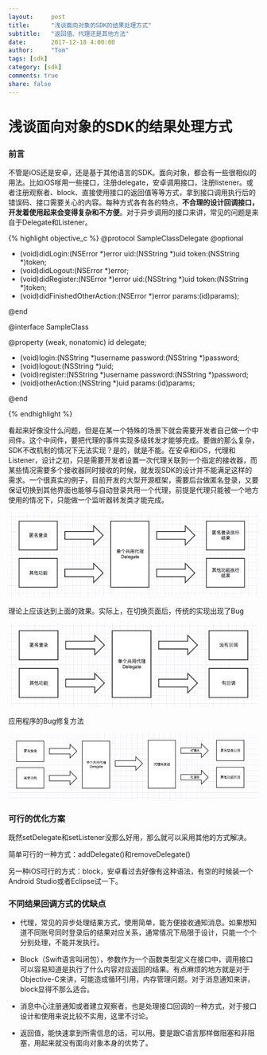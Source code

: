 ```yaml
---
layout:     post
title:      "浅谈面向对象的SDK的结果处理方式"
subtitle:   "返回值、代理还是其他方法"
date:       2017-12-18 4:00:00
author:     "Tom"
tags: [sdk]
category: [sdk]
comments: true
share: false
---
```

<h1>浅谈面向对象的SDK的结果处理方式</h1>

<h3>前言</h3>

不管是iOS还是安卓，还是基于其他语言的SDK。面向对象，都会有一些很相似的用法。比如iOS嗲用一些接口，注册delegate，安卓调用接口，注册listener。或者注册观察者、block、直接使用接口的返回值等等方式，拿到接口调用执行后的错误码、接口需要关心的内容。每种方式各有各的特点，<b>不合理的设计回调接口，开发着使用起来会变得复杂和不方便</b>。对于异步调用的接口来讲，常见的问题是来自于Delegate和Listener。

{% highlight objective_c %}
@protocol SampleClassDelegate <NSObject>
@optional

- (void)didLogin:(NSError *)error uid:(NSString *)uid token:(NSString *)token;
- (void)didLogout:(NSError *)error;
- (void)didRegister:(NSError *)error uid:(NSString *)uid token:(NSString *)token;
- (void)didFinishedOtherAction:(NSError *)error params:(id)params);

@end

@interface SampleClass

@property (weak, nonatomic) id <SampleClassDelegate>delegate;

- (void)login:(NSString *)username password:(NSString *)password;
- (void)logout:(NSString *)uid;
- (void)register:(NSString *)username password:(NSString *)password;
- (void)otherAction:(NSString *)uid params:(id)params;

@end

{% endhighlight %}

看起来好像没什么问题，但是在某一个特殊的场景下就会需要开发者自己做一个中间件。这个中间件，要把代理的事件实现多级转发才能够完成。要做的那么复杂，SDK不改机制的情况下无法实现？是的，就是不能。在安卓和iOS，代理和Listener，设计之初，只是需要开发者设置一次代理关联到一个指定的接收器，而某些情况需要多个接收器同时接收的时候，就发现SDK的设计并不能满足这样的需求。一个很真实的例子，目前开发的大型开源框架，需要后台做匿名登录，又要保证切换到其他界面也能够与自动登录共用一个代理，前提是代理只能被一个地方使用的情况下，只能做一个监听器转发类才能完成。

<img src="/images/2017/12/delegate1.png"/>

理论上应该达到上面的效果。实际上，在切换页面后，传统的实现出现了Bug

<img src="/images/2017/12/delegate2.png"/>

应用程序的Bug修复方法

<img src="/images/2017/12/delegate3.png"/>

<h3>可行的优化方案</h3>

既然setDelegate和setListener没那么好用，那么就可以采用其他的方式解决。

简单可行的一种方式：addDelegate()和removeDelegate()

另一种iOS可行的方式：block，安卓看过去好像有这种语法，有空的时候装一个Android Studio或者Eclipse试一下。

<h3>不同结果回调方式的优缺点</h3>

* 代理，常见的异步处理结果方式，使用简单，能方便接收通知消息。如果想知道不同账号同时登录后的结果对应关系，通常情况下局限于设计，只能一个个分别处理，不能并发执行。

* Block（Swift语言叫闭包），参数作为一个函数类型定义在接口中，调用接口可以容易知道是执行了什么内容对应返回的结果。有点麻烦的地方就是对于Objective-C来讲，可能造成循环引用，内存管理问题。对于消息通知来讲，block显得不那么适合。

* 消息中心注册通知或者建立观察者，也是处理接口回调的一种方式，对于接口设计和使用来说比较不实用，这里不讨论。

* 返回值，能快速拿到所需信息的话，可以用。要是跟C语言那样做阻塞和非阻塞，用起来就没有面向对象本身的优势了。
